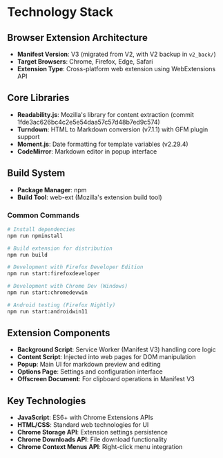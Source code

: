 # Technology Stack

## Browser Extension Architecture
- **Manifest Version**: V3 (migrated from V2, with V2 backup in `v2_back/`)
- **Target Browsers**: Chrome, Firefox, Edge, Safari
- **Extension Type**: Cross-platform web extension using WebExtensions API

## Core Libraries
- **Readability.js**: Mozilla's library for content extraction (commit 1fde3ac626bc4c2e5e54daa57c57d48b7ed9c574)
- **Turndown**: HTML to Markdown conversion (v7.1.1) with GFM plugin support
- **Moment.js**: Date formatting for template variables (v2.29.4)
- **CodeMirror**: Markdown editor in popup interface

## Build System
- **Package Manager**: npm
- **Build Tool**: web-ext (Mozilla's extension build tool)

### Common Commands
```bash
# Install dependencies
npm run npminstall

# Build extension for distribution
npm run build

# Development with Firefox Developer Edition
npm run start:firefoxdeveloper

# Development with Chrome Dev (Windows)
npm run start:chromedevwin

# Android testing (Firefox Nightly)
npm run start:androidwin11
```

## Extension Components
- **Background Script**: Service Worker (Manifest V3) handling core logic
- **Content Script**: Injected into web pages for DOM manipulation
- **Popup**: Main UI for markdown preview and editing
- **Options Page**: Settings and configuration interface
- **Offscreen Document**: For clipboard operations in Manifest V3

## Key Technologies
- **JavaScript**: ES6+ with Chrome Extensions APIs
- **HTML/CSS**: Standard web technologies for UI
- **Chrome Storage API**: Extension settings persistence
- **Chrome Downloads API**: File download functionality
- **Chrome Context Menus API**: Right-click menu integration
